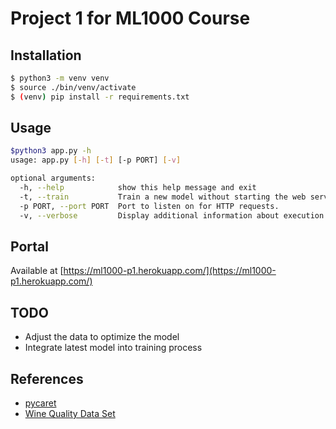 # Project 1 for ML1000 Course

## Installation

```sh
$ python3 -m venv venv
$ source ./bin/venv/activate
$ (venv) pip install -r requirements.txt
```

## Usage

```sh
$python3 app.py -h
usage: app.py [-h] [-t] [-p PORT] [-v]

optional arguments:
  -h, --help            show this help message and exit
  -t, --train           Train a new model without starting the web server.
  -p PORT, --port PORT  Port to listen on for HTTP requests.
  -v, --verbose         Display additional information about execution.
```

## Portal

Available at [https://ml1000-p1.herokuapp.com/](https://ml1000-p1.herokuapp.com/)

## TODO

* Adjust the data to optimize the model
* Integrate latest model into training process

## References

* [pycaret](https://pycaret.gitbook.io/docs/)
* [Wine Quality Data Set](https://archive.ics.uci.edu/ml/datasets/Wine+Quality)